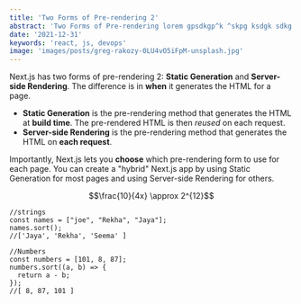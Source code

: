 ```yaml
---
title: 'Two Forms of Pre-rendering 2'
abstract: 'Two Forms of Pre-rendering lorem gpsdkgp^k ^skpg ksdgk sdkg sdjgj sdmjgdslj gsdmjgmsdgj smdg'
date: '2021-12-31'
keywords: 'react, js, devops'
image: 'images/posts/greg-rakozy-0LU4vO5iFpM-unsplash.jpg'
---
```


Next.js has two forms of pre-rendering 2: **Static Generation** and **Server-side Rendering**. The difference is in **when** it generates the HTML for a page.

- **Static Generation** is the pre-rendering method that generates the HTML at **build time**. The pre-rendered HTML is then _reused_ on each request.
- **Server-side Rendering** is the pre-rendering method that generates the HTML on **each request**.

Importantly, Next.js lets you **choose** which pre-rendering form to use for each page. You can create a "hybrid" Next.js app by using Static Generation for most pages and using Server-side Rendering for others.

$$\frac{10}{4x} \approx 2^{12}$$

```javascript[class="line-numbers"][class="copy-to-clipboard"]
//strings
const names = ["joe", "Rekha", "Jaya"];
names.sort();
//['Jaya', 'Rekha', 'Seema' ]

//Numbers
const numbers = [101, 8, 87];
numbers.sort((a, b) => {
  return a - b;
});
//[ 8, 87, 101 ]
```


